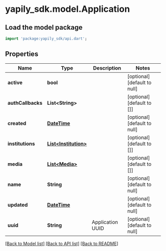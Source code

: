 # yapily_sdk.model.Application

## Load the model package
```dart
import 'package:yapily_sdk/api.dart';
```

## Properties
Name | Type | Description | Notes
------------ | ------------- | ------------- | -------------
**active** | **bool** |  | [optional] [default to null]
**authCallbacks** | **List&lt;String&gt;** |  | [optional] [default to []]
**created** | [**DateTime**](DateTime.md) |  | [optional] [default to null]
**institutions** | [**List&lt;Institution&gt;**](Institution.md) |  | [optional] [default to []]
**media** | [**List&lt;Media&gt;**](Media.md) |  | [optional] [default to []]
**name** | **String** |  | [optional] [default to null]
**updated** | [**DateTime**](DateTime.md) |  | [optional] [default to null]
**uuid** | **String** | Application UUID | [optional] [default to null]

[[Back to Model list]](../README.md#documentation-for-models) [[Back to API list]](../README.md#documentation-for-api-endpoints) [[Back to README]](../README.md)


